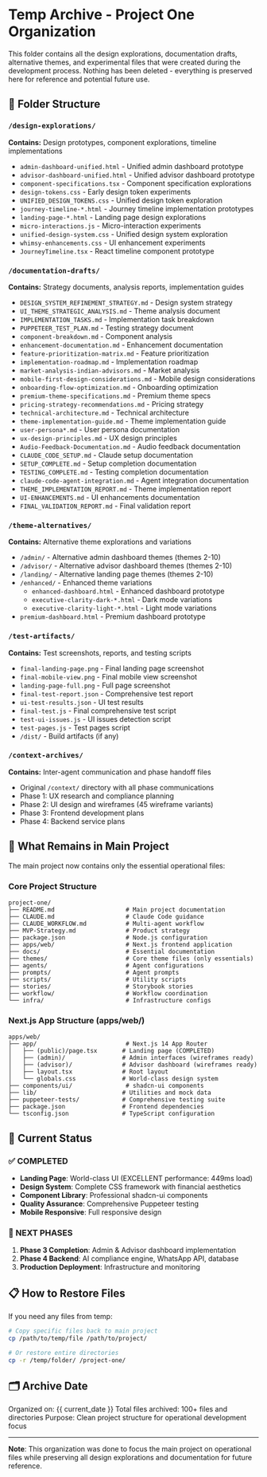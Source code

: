 # Temp Archive - Project One Organization

This folder contains all the design explorations, documentation drafts, alternative themes, and experimental files that were created during the development process. Nothing has been deleted - everything is preserved here for reference and potential future use.

## 📁 Folder Structure

### `/design-explorations/`
**Contains:** Design prototypes, component explorations, timeline implementations
- `admin-dashboard-unified.html` - Unified admin dashboard prototype
- `advisor-dashboard-unified.html` - Unified advisor dashboard prototype
- `component-specifications.tsx` - Component specification explorations
- `design-tokens.css` - Early design token experiments
- `UNIFIED_DESIGN_TOKENS.css` - Unified design token exploration
- `journey-timeline-*.html` - Journey timeline implementation prototypes
- `landing-page-*.html` - Landing page design explorations
- `micro-interactions.js` - Micro-interaction experiments
- `unified-design-system.css` - Unified design system exploration
- `whimsy-enhancements.css` - UI enhancement experiments
- `JourneyTimeline.tsx` - React timeline component prototype

### `/documentation-drafts/`
**Contains:** Strategy documents, analysis reports, implementation guides
- `DESIGN_SYSTEM_REFINEMENT_STRATEGY.md` - Design system strategy
- `UI_THEME_STRATEGIC_ANALYSIS.md` - Theme analysis document
- `IMPLEMENTATION_TASKS.md` - Implementation task breakdown
- `PUPPETEER_TEST_PLAN.md` - Testing strategy document
- `component-breakdown.md` - Component analysis
- `enhancement-documentation.md` - Enhancement documentation
- `feature-prioritization-matrix.md` - Feature prioritization
- `implementation-roadmap.md` - Implementation roadmap
- `market-analysis-indian-advisors.md` - Market analysis
- `mobile-first-design-considerations.md` - Mobile design considerations
- `onboarding-flow-optimization.md` - Onboarding optimization
- `premium-theme-specifications.md` - Premium theme specs
- `pricing-strategy-recommendations.md` - Pricing strategy
- `technical-architecture.md` - Technical architecture
- `theme-implementation-guide.md` - Theme implementation guide
- `user-persona*.md` - User persona documentation
- `ux-design-principles.md` - UX design principles
- `Audio-Feedback-Documentation.md` - Audio feedback documentation
- `CLAUDE_CODE_SETUP.md` - Claude setup documentation
- `SETUP_COMPLETE.md` - Setup completion documentation
- `TESTING_COMPLETE.md` - Testing completion documentation
- `claude-code-agent-integration.md` - Agent integration documentation
- `THEME_IMPLEMENTATION_REPORT.md` - Theme implementation report
- `UI-ENHANCEMENTS.md` - UI enhancements documentation
- `FINAL_VALIDATION_REPORT.md` - Final validation report

### `/theme-alternatives/`
**Contains:** Alternative theme explorations and variations
- `/admin/` - Alternative admin dashboard themes (themes 2-10)
- `/advisor/` - Alternative advisor dashboard themes (themes 2-10)
- `/landing/` - Alternative landing page themes (themes 2-10)
- `/enhanced/` - Enhanced theme variations
  - `enhanced-dashboard.html` - Enhanced dashboard prototype
  - `executive-clarity-dark-*.html` - Dark mode variations
  - `executive-clarity-light-*.html` - Light mode variations
- `premium-dashboard.html` - Premium dashboard prototype

### `/test-artifacts/`
**Contains:** Test screenshots, reports, and testing scripts
- `final-landing-page.png` - Final landing page screenshot
- `final-mobile-view.png` - Final mobile view screenshot
- `landing-page-full.png` - Full page screenshot
- `final-test-report.json` - Comprehensive test report
- `ui-test-results.json` - UI test results
- `final-test.js` - Final comprehensive test script
- `test-ui-issues.js` - UI issues detection script
- `test-pages.js` - Test pages script
- `/dist/` - Build artifacts (if any)

### `/context-archives/`
**Contains:** Inter-agent communication and phase handoff files
- Original `/context/` directory with all phase communications
- Phase 1: UX research and compliance planning
- Phase 2: UI design and wireframes (45 wireframe variants)
- Phase 3: Frontend development plans
- Phase 4: Backend service plans

## 🎯 What Remains in Main Project

The main project now contains only the essential operational files:

### Core Project Structure
```
project-one/
├── README.md                    # Main project documentation
├── CLAUDE.md                    # Claude Code guidance
├── CLAUDE_WORKFLOW.md           # Multi-agent workflow
├── MVP-Strategy.md              # Product strategy
├── package.json                 # Node.js configuration
├── apps/web/                    # Next.js frontend application
├── docs/                        # Essential documentation
├── themes/                      # Core theme files (only essentials)
├── agents/                      # Agent configurations
├── prompts/                     # Agent prompts
├── scripts/                     # Utility scripts
├── stories/                     # Storybook stories
├── workflow/                    # Workflow coordination
└── infra/                       # Infrastructure configs
```

### Next.js App Structure (apps/web/)
```
apps/web/
├── app/                         # Next.js 14 App Router
│   ├── (public)/page.tsx       # Landing page (COMPLETED)
│   ├── (admin)/                # Admin interfaces (wireframes ready)
│   ├── (advisor)/              # Advisor dashboard (wireframes ready)
│   ├── layout.tsx              # Root layout
│   └── globals.css             # World-class design system
├── components/ui/               # shadcn-ui components
├── lib/                        # Utilities and mock data
├── puppeteer-tests/            # Comprehensive testing suite
├── package.json                # Frontend dependencies
└── tsconfig.json               # TypeScript configuration
```

## 🔄 Current Status

### ✅ COMPLETED
- **Landing Page**: World-class UI (EXCELLENT performance: 449ms load)
- **Design System**: Complete CSS framework with financial aesthetics
- **Component Library**: Professional shadcn-ui components
- **Quality Assurance**: Comprehensive Puppeteer testing
- **Mobile Responsive**: Full responsive design

### 🚀 NEXT PHASES
1. **Phase 3 Completion**: Admin & Advisor dashboard implementation
2. **Phase 4 Backend**: AI compliance engine, WhatsApp API, database
3. **Production Deployment**: Infrastructure and monitoring

## 📋 How to Restore Files

If you need any files from temp:
```bash
# Copy specific files back to main project
cp /path/to/temp/file /path/to/project/

# Or restore entire directories
cp -r /temp/folder/ /project-one/
```

## 🗂️ Archive Date
Organized on: {{ current_date }}
Total files archived: 100+ files and directories
Purpose: Clean project structure for operational development focus

---
**Note**: This organization was done to focus the main project on operational files while preserving all design explorations and documentation for future reference.